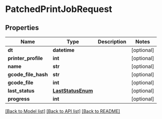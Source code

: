 # PatchedPrintJobRequest

## Properties
Name | Type | Description | Notes
------------ | ------------- | ------------- | -------------
**dt** | **datetime** |  | [optional] 
**printer_profile** | **int** |  | [optional] 
**name** | **str** |  | [optional] 
**gcode_file_hash** | **str** |  | [optional] 
**gcode_file** | **int** |  | [optional] 
**last_status** | [**LastStatusEnum**](LastStatusEnum.md) |  | [optional] 
**progress** | **int** |  | [optional] 

[[Back to Model list]](../README.md#documentation-for-models) [[Back to API list]](../README.md#documentation-for-api-endpoints) [[Back to README]](../README.md)


